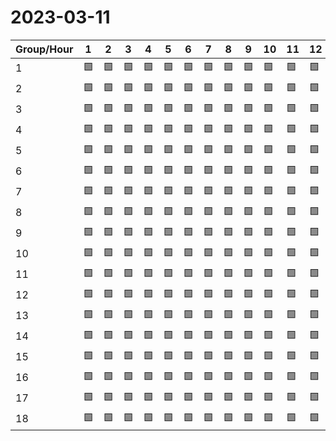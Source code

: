 # 2023-03-11

|Group/Hour|1 |2 |3 |4 |5 |6 |7 |8 |9 |10|11|12|13|14|15|16|17|18|19|20|21|22|23|24|
|----------|--|--|--|--|--|--|--|--|--|--|--|--|--|--|--|--|--|--|--|--|--|--|--|--|
|1         |🟩|🟩|🟩|🟩|🟩|🟩|🟩|🟩|🟩|🟩|🟩|🟩|🟩|🟩|🟩|🟩|🟩|🟩|🟩|🟩|🟩|🟩|🟩|🟩|
|2         |🟩|🟩|🟩|🟩|🟩|🟩|🟩|🟩|🟩|🟩|🟩|🟩|🟩|🟩|🟩|🟩|🟩|🟩|🟩|🟩|🟩|🟩|🟩|🟩|
|3         |🟩|🟩|🟩|🟩|🟩|🟩|🟩|🟩|🟩|🟩|🟩|🟩|🟩|🟩|🟩|🟩|🟩|🟩|🟩|🟩|🟩|🟩|🟩|🟩|
|4         |🟩|🟩|🟩|🟩|🟩|🟩|🟩|🟩|🟩|🟩|🟩|🟩|🟩|🟩|🟩|🟩|🟩|🟩|🟩|🟩|🟩|🟩|🟩|🟩|
|5         |🟩|🟩|🟩|🟩|🟩|🟩|🟩|🟩|🟩|🟩|🟩|🟩|🟩|🟩|🟩|🟩|🟩|🟩|🟩|🟩|🟩|🟩|🟩|🟩|
|6         |🟩|🟩|🟩|🟩|🟩|🟩|🟩|🟩|🟩|🟩|🟩|🟩|🟩|🟩|🟩|🟩|🟩|🟩|🟩|🟩|🟩|🟩|🟩|🟩|
|7         |🟩|🟩|🟩|🟩|🟩|🟩|🟩|🟩|🟩|🟩|🟩|🟩|🟩|🟩|🟩|🟩|🟩|🟩|🟩|🟩|🟩|🟩|🟩|🟩|
|8         |🟩|🟩|🟩|🟩|🟩|🟩|🟩|🟩|🟩|🟩|🟩|🟩|🟩|🟩|🟩|🟩|🟩|🟩|🟩|🟩|🟩|🟩|🟩|🟩|
|9         |🟩|🟩|🟩|🟩|🟩|🟩|🟩|🟩|🟩|🟩|🟩|🟩|🟩|🟩|🟩|🟩|🟩|🟩|🟩|🟩|🟩|🟩|🟩|🟩|
|10        |🟩|🟩|🟩|🟩|🟩|🟩|🟩|🟩|🟩|🟩|🟩|🟩|🟩|🟩|🟩|🟩|🟩|🟩|🟩|🟩|🟩|🟩|🟩|🟩|
|11        |🟩|🟩|🟩|🟩|🟩|🟩|🟩|🟩|🟩|🟩|🟩|🟩|🟩|🟩|🟩|🟩|🟩|🟩|🟩|🟩|🟩|🟩|🟩|🟩|
|12        |🟩|🟩|🟩|🟩|🟩|🟩|🟩|🟩|🟩|🟩|🟩|🟩|🟩|🟩|🟩|🟩|🟩|🟩|🟩|🟩|🟩|🟩|🟩|🟩|
|13        |🟩|🟩|🟩|🟩|🟩|🟩|🟩|🟩|🟩|🟩|🟩|🟩|🟩|🟩|🟩|🟩|🟩|🟩|🟩|🟩|🟩|🟩|🟩|🟩|
|14        |🟩|🟩|🟩|🟩|🟩|🟩|🟩|🟩|🟩|🟩|🟩|🟩|🟩|🟩|🟩|🟩|🟩|🟩|🟩|🟩|🟩|🟩|🟩|🟩|
|15        |🟩|🟩|🟩|🟩|🟩|🟩|🟩|🟩|🟩|🟩|🟩|🟩|🟩|🟩|🟩|🟩|🟩|🟩|🟩|🟩|🟩|🟩|🟩|🟩|
|16        |🟩|🟩|🟩|🟩|🟩|🟩|🟩|🟩|🟩|🟩|🟩|🟩|🟩|🟩|🟩|🟩|🟩|🟩|🟩|🟩|🟩|🟩|🟩|🟩|
|17        |🟩|🟩|🟩|🟩|🟩|🟩|🟩|🟩|🟩|🟩|🟩|🟩|🟩|🟩|🟩|🟩|🟩|🟩|🟩|🟩|🟩|🟩|🟩|🟩|
|18        |🟩|🟩|🟩|🟩|🟩|🟩|🟩|🟩|🟩|🟩|🟩|🟩|🟩|🟩|🟩|🟩|🟩|🟩|🟩|🟩|🟩|🟩|🟩|🟩|
